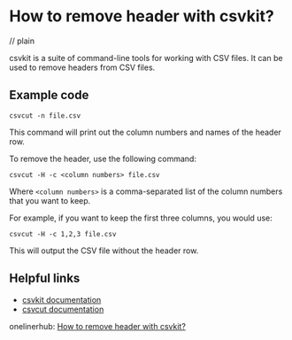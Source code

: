 # How to remove header with csvkit?
// plain

csvkit is a suite of command-line tools for working with CSV files. It can be used to remove headers from CSV files.

## Example code

```
csvcut -n file.csv
```

This command will print out the column numbers and names of the header row.

To remove the header, use the following command:
```
csvcut -H -c <column numbers> file.csv
```

Where `<column numbers>` is a comma-separated list of the column numbers that you want to keep.

For example, if you want to keep the first three columns, you would use:
```
csvcut -H -c 1,2,3 file.csv
```

This will output the CSV file without the header row.

## Helpful links

- [csvkit documentation](https://csvkit.readthedocs.io/en/latest/)
- [csvcut documentation](https://csvkit.readthedocs.io/en/latest/scripts/csvcut.html)

onelinerhub: [How to remove header with csvkit?](https://onelinerhub.com/csvkit/how-to-remove-header-with-csvkit)